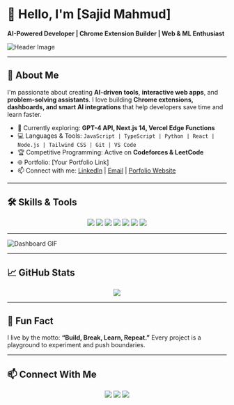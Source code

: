 # 👋 Hello, I'm [Sajid Mahmud]  

**AI-Powered Developer | Chrome Extension Builder | Web & ML Enthusiast**  

![Header Image](https://media3.giphy.com/media/v1.Y2lkPTc5MGI3NjExenZ4cm1pZGJicGoyYXVzcnhwczRiNWx3NHIwZ3BpejVnZjRidG10eSZlcD12MV9pbnRlcm5hbF9naWZfYnlfaWQmY3Q9Zw/dwbMLvtTjsEU5oi6C1/giphy.gif)

---

## 🚀 About Me
I'm passionate about creating **AI-driven tools**, **interactive web apps**, and **problem-solving assistants**. I love building **Chrome extensions, dashboards, and smart AI integrations** that help developers save time and learn faster.  

- 🌱 Currently exploring: **GPT-4 API, Next.js 14, Vercel Edge Functions**  
- 💻 Languages & Tools: `JavaScript | TypeScript | Python | React | Node.js | Tailwind CSS | Git | VS Code`  
- 🏆 Competitive Programming: Active on **Codeforces & LeetCode**  
- 🌐 Portfolio: [Your Portfolio Link]  
- 📫 Connect with me: [LinkedIn](www.linkedin.com/in/sajid-mahmud-159513113) | [Email](sajid.m.mahmud.1@gmail.com) | [Porfolio Website](https://v0-portfolio-website-sajid-mahmud.vercel.app/)

---

## 🛠️ Skills & Tools
<p align="center">
  <img src="https://img.shields.io/badge/React-20232A?style=for-the-badge&logo=react&logoColor=61DAFB" />
  <img src="https://img.shields.io/badge/Next.js-000000?style=for-the-badge&logo=next.js&logoColor=white" />
  <img src="https://img.shields.io/badge/Docker-2496ED?style=for-the-badge&logo=docker&logoColor=white" />
  <img src="https://img.shields.io/badge/TailwindCSS-38B2AC?style=for-the-badge&logo=tailwind-css&logoColor=white" />
  <img src="https://img.shields.io/badge/Node.js-339933?style=for-the-badge&logo=node.js&logoColor=white" />
  <img src="https://img.shields.io/badge/Python-3776AB?style=for-the-badge&logo=python&logoColor=white" />
  <img src="https://img.shields.io/badge/Microsoft_Excel-217346?style=for-the-badge&logo=microsoft-excel&logoColor=white" />

</p>

---


![Dashboard GIF](https://media.giphy.com/media/3o6Zt6ML6BklcajjsA/giphy.gif)  

---

## 📈 GitHub Stats

<p align="center">
  <img src="https://github-readme-stats.vercel.app/api?username=sajiiid09&show_icons=true&theme=radical" />
</p>

---

## 🌟 Fun Fact
I live by the motto: **“Build, Break, Learn, Repeat.”** Every project is a playground to experiment and push boundaries.  

---

## 📫 Connect With Me
<p align="center">
  <a href="http://www.linkedin.com/in/sajid-mahmud-159513113"><img src="https://img.shields.io/badge/LinkedIn-0077B5?style=for-the-badge&logo=linkedin&logoColor=white"/></a>
  <a href="https://www.facebook.com/damnbuay/"><img src="https://img.shields.io/badge/Facebook-1877F2?style=for-the-badge&logo=facebook&logoColor=white"/></a>
  <a href="https://www.instagram.com/sajid_mhmud/"><img src="https://img.shields.io/badge/Instagram-E4405F?style=for-the-badge&logo=instagram&logoColor=white"/></a>
</p>
















